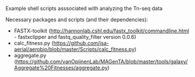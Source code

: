 Example shell scripts asssociated with analyzing the Tn-seq data

Necessary packages and scripts (and their dependencies):
- FASTX-toolkit (http://hannonlab.cshl.edu/fastx_toolkit/commandline.html - fastxclipper and fastq_quality_filter version 0.0.6) 
- calc_fitness.py (https://github.com/jsa-aerial/aerobio/blob/master/Scripts/calc_fitness.py)
- aggregate.py (https://github.com/vanOpijnenLab/MAGenTA/blob/master/tools/galaxy/Aggregate%20Fitnesses/aggregate.py)
